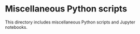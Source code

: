 # Miscellaneous Python scripts
This directory includes miscellaneous Python scripts and Jupyter notebooks.
